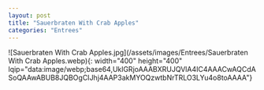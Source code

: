 ```yaml
---
layout: post
title: "Sauerbraten With Crab Apples"
categories: "Entrees"
---
```

![Sauerbraten With Crab Apples.jpg](/assets/images/Entrees/Sauerbraten With Crab Apples.webp){: width="400" height="400" lqip="data:image/webp;base64,UklGRjoAAABXRUJQVlA4IC4AAACwAQCdASoQAAwABUB8JQBOgCIJhj4AAP3akMYOQzwtbNrTRLO3LYu4o8toAAAA"}

